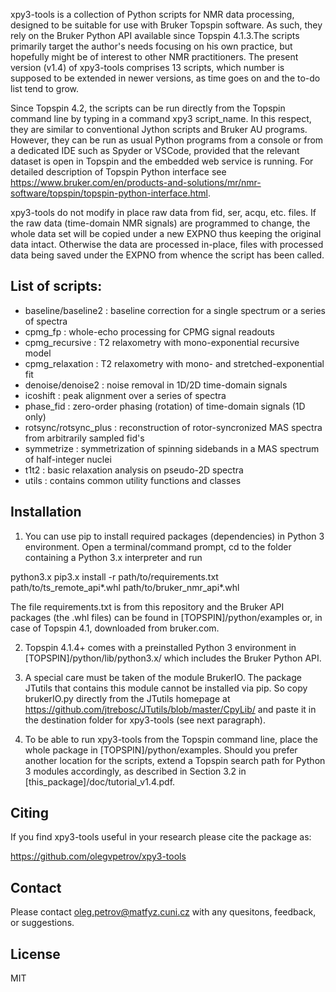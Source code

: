 xpy3-tools is a collection of Python scripts for NMR data processing, designed to be suitable for use with Bruker Topspin software. As such, they rely on the Bruker Python API available since Topspin 4.1.3.The scripts primarily target the author's needs focusing on his own practice, but hopefully might be of interest to other NMR practitioners. The present version (v1.4) of xpy3-tools comprises 13 scripts, which number is supposed to be extended in newer versions, as time goes on and the to-do list tend to grow.

Since Topspin 4.2, the scripts can be run directly from the Topspin command line by typing in a command xpy3 script_name. In this respect, they are similar to conventional Jython scripts and Bruker AU programs. However, they can be run as usual Python programs from a console or from a dedicated IDE such as Spyder or VSCode, provided that the relevant dataset is open in Topspin and the embedded web service is running. For detailed description of Topspin Python interface see 
https://www.bruker.com/en/products-and-solutions/mr/nmr-software/topspin/topspin-python-interface.html. 

xpy3-tools do not modify in place raw data from fid, ser, acqu, etc. files. If the raw data (time-domain NMR signals) are programmed to change, the whole data set will be copied under a new EXPNO thus keeping the original data intact. Otherwise the data are processed in-place, files with processed data being saved under the EXPNO from whence the script has been called.

## List of scripts: 
* baseline/baseline2 : baseline correction for a single spectrum or a series of spectra
* cpmg_fp : whole-echo processing for CPMG signal readouts
* cpmg_recursive : T2 relaxometry with mono-exponential recursive model
* cpmg_relaxation : T2 relaxometry with mono- and stretched-exponential fit
* denoise/denoise2 : noise removal in 1D/2D time-domain signals
* icoshift : peak alignment over a series of spectra
* phase_fid : zero-order phasing (rotation) of time-domain signals (1D only)
* rotsync/rotsync_plus : reconstruction of rotor-syncronized MAS spectra from arbitrarily sampled fid's
* symmetrize : symmetrization of spinning sidebands in a MAS spectrum of half-integer nuclei
* t1t2 : basic relaxation analysis on pseudo-2D spectra 
* utils : contains common utility functions and classes

## Installation
1) You can use pip to install required packages (dependencies) in Python 3 environment. Open a terminal/command prompt, cd to the folder containing a Python 3.x interpreter and run

python3.x pip3.x install -r path/to/requirements.txt path/to/ts_remote_api*.whl path/to/bruker_nmr_api*.whl

The file requirements.txt is from this repository and the Bruker API packages (the .whl files) can be found in [TOPSPIN]/python/examples or, in case of Topspin 4.1, downloaded from bruker.com. 

2) Topspin 4.1.4+ comes with a preinstalled Python 3 environment in [TOPSPIN]/python/lib/python3.x/ which includes the Bruker Python API.

3) A special care must be taken of the module BrukerIO. The package JTutils that contains this module cannot be installed via pip. So copy brukerIO.py directly from the JTutils homepage at https://github.com/jtrebosc/JTutils/blob/master/CpyLib/ and paste it in the destination folder for xpy3-tools (see next paragraph).

4) To be able to run xpy3-tools from the Topspin command line, place the whole package in [TOPSPIN]/python/examples. Should you prefer another location for the scripts, extend a Topspin search path for Python 3 modules accordingly, as described in Section 3.2 in [this_package]/doc/tutorial_v1.4.pdf.

## Citing
If you find xpy3-tools useful in your research please cite the package as:

https://github.com/olegvpetrov/xpy3-tools

## Contact
Please contact oleg.petrov@matfyz.cuni.cz with any quesitons, feedback, or suggestions.

## License
MIT



